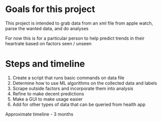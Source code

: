 # Goals for this project
This project is intended to grab data from an xml file from apple watch, parse the wanted data, and do analyses 

For now this is for a particular person to help predict trends in their heartrate based on factors seen / unseen

# Steps and timeline
1. Create a script that runs basic commands on data file
2. Determine how to use ML algorithms on the collected data and labels
3. Scrape outside factors and incorporate them into analysis
4. Refine to make decent predictions
5. Make a GUI to make usage easier
6. Add for other types of data that can be queried from health app

Approximate timeline - 3 months
